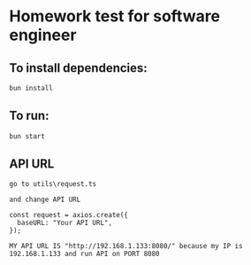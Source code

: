 # Homework test for software engineer 

## To install dependencies:

```bash
bun install
```

## To run:

```bash
bun start
```

## API URL
```
go to utils\request.ts

and change API URL

const request = axios.create({
  baseURL: "Your API URL",
});

MY API URL IS "http://192.168.1.133:8080/" because my IP is 192.168.1.133 and run API on PORT 8080
```